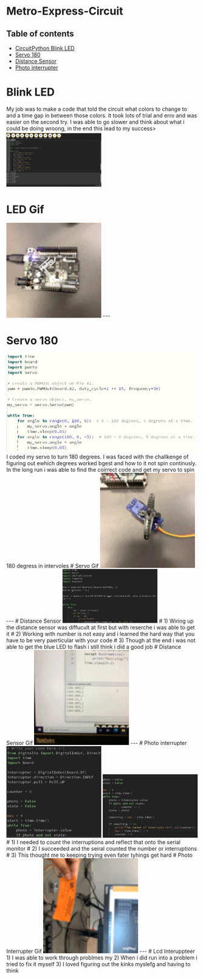 # Metro-Express-Circuit
## Table of contents
* [CircuitPython Blink LED](#CircuitPython-Blink-LED)
* [Servo 180](#Servo-180)
* [Distance Sensor](#Distance-Sensor)
* [Photo interrupter](#Photo-interrupter)



#  Blink LED
My job was to make a code that told the circuit what colors to change to and a time gap in between those colors. It took lots of trial and erro and was easier on the second try. I was able to go slower and think about what i could be doing wroong, in the end this lead to my success>
<img src="https://github.com/aniyahmoore28/Metro-Express-Circuit/blob/main/Metro%20Express/Mu%20Code%20-%20Aniyah.PNG" width="250" />
# LED Gif
<img src="https://github.com/aniyahmoore28/Metro-Express-Circuit/blob/main/Metro%20Express/LED%20gif.gif" width="250" />
---

# Servo 180
<img src="https://github.com/aniyahmoore28/Metro-Express-Circuit/blob/main/Metro%20Express/servo%20code%20photo.PNG" width="500"  />
I coded my servo to turn 180 degrees. I was faced with the challkenge of figuring out ewhich degrees worked bgest and how to it not spin continusly. In the long run i was able to find the coirrect code and get my servo to spin 180 degress in intervoles
# Servo Gif
<img src="https://github.com/aniyahmoore28/Metro-Express-Circuit/blob/main/Metro%20Express/servo%20gif.gif" width="250" />
---
# Distance Sensor
<img src="https://github.com/aniyahmoore28/Metro-Express-Circuit/blob/main/Metro%20Express/Distasnce%20sensor%20code%20photo.PNG" width="250" />
# 1) Wiring up the distance sensor was diffucult at first but with reserche i was able to get it
# 2) Working with number is not easy and i learned the hard way that you have to be very paerticular with your code
# 3) Though at the end i was not able to get the blue LED to flash i still think i did a good job
# Distance Sensor Gif
<img src="https://github.com/aniyahmoore28/Metro-Express-Circuit/blob/main/Metro%20Express/Distance%20Sensor%20Gif.gif" width="250" />
---
# Photo interrupter 
<img src="https://github.com/aniyahmoore28/Metro-Express-Circuit/blob/main/Metro%20Express/photo%20inturrupter%20SH.PNG" width="250" />
<img src="https://github.com/aniyahmoore28/Metro-Express-Circuit/blob/main/Metro%20Express/photo%20inturrupter%20SH2.PNG" width="250" />
# 1) I needed to count the interruptions and reflect that onto the serial monitor
# 2) I succeeded and the seiral counted the number or interruptions
# 3) This thought me to keeping trying even fater tyhings get hard
# Photo Interrupter Gif
<img src="https://github.com/aniyahmoore28/Metro-Express-Circuit/blob/main/Metro%20Express/photo%20interupter%20Gif.gif" width="250" />
---
# Lcd Interuppteer
1) I was able to work through problmes my
2) When i did run into a problem i tried to fix it myself
3) I loved figuring out the kinks myslefg and having to think

